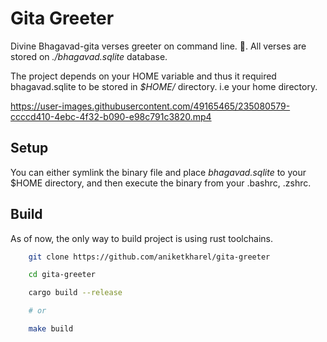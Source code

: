 # Gita Greeter

Divine Bhagavad-gita verses greeter on command line. 🙏. All verses are stored on _./bhagavad.sqlite_ database.

The project depends on your HOME variable and thus it required bhagavad.sqlite to be stored in _$HOME/_ directory. i.e your home directory.

https://user-images.githubusercontent.com/49165465/235080579-ccccd410-4ebc-4f32-b090-e98c791c3820.mp4

## Setup

You can either symlink the binary file and place _bhagavad.sqlite_ to your $HOME directory, and then execute the binary from your .bashrc, .zshrc.

## Build

As of now, the only way to build project is using rust toolchains.

```sh
    git clone https://github.com/aniketkharel/gita-greeter

    cd gita-greeter

    cargo build --release

    # or

    make build
```
